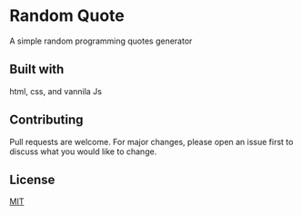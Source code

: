 
# Random Quote
A simple random programming quotes generator

## Built with
html, css, and vannila Js


## Contributing
Pull requests are welcome. For major changes, please open an issue first to discuss what you would like to change.


## License
[MIT](https://choosealicense.com/licenses/mit/)
